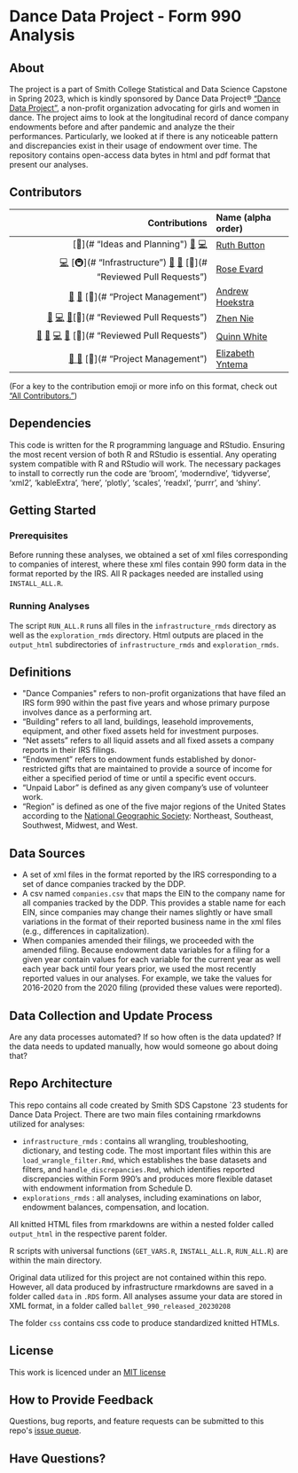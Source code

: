 # Dance Data Project - Form 990 Analysis

## About 

The project is a part of Smith College Statistical and Data Science Capstone in Spring 2023, which is kindly sponsored by Dance Data Project® [“Dance Data Project”](“https://www.dancedataproject.com/”), a non-profit organization advocating for girls and women in dance. The project aims to look at the longitudinal record of dance company endowments before and after pandemic and analyze the their performances. Particularly, we looked at if there is any noticeable pattern and discrepancies exist in their usage of endowment over time. The repository contains open-access data bytes in html and pdf format that present our analyses.  

## Contributors

<!-- ALL-CONTRIBUTORS-LIST:START -->
| Contributions | Name (alpha order) |
| ----: | :---- |
| [🤔](# “Ideas and Planning") [🔢](# "Content") [💻](# "Code")  | [Ruth Button](DOI) |
|  [💻](# "Code") [🚇](# “Infrastructure”)  [🔢](# "Content") [🤔](# "Ideas and Planning") [👀](# “Reviewed Pull Requests”) | [Rose Evard](DOI) |
| [🔣](“Data”) [🤔](# "Ideas and Planning") [📆](# “Project Management”)| [Andrew Hoekstra](DOI) |
| [🔢](# "Content") [💻](# "Code") [🤔](# "Ideas and Planning")[👀](# “Reviewed Pull Requests”) | [Zhen Nie](DOI) |
|  [🔣](“Data”) [🔢](# "Content") [💻](# "Code") [🤔](# "Ideas and Planning") [👀](# “Reviewed Pull Requests”) | [Quinn White](DOI) | 
| [💼 ](# "Business") [🤔](# "Ideas and Planning") [📆](# “Project Management”)| [Elizabeth Yntema](DOI) | 


<!-- ALL-CONTRIBUTORS-LIST:END -->

(For a key to the contribution emoji or more info on this format, check out [“All Contributors.”](https://allcontributors.org/docs/en/emoji-key))

## Dependencies

This code is written for the R programming language and RStudio. Ensuring the most recent version of both R and RStudio is essential. Any operating system compatible with R and RStudio will work. The necessary packages to install to correctly run the code are ‘broom’, ‘moderndive’, ‘tidyverse’, ‘xml2’, ‘kableExtra’, ‘here’, ‘plotly’, ‘scales’, ‘readxl’, ‘purrr’, and ‘shiny’.   


## Getting Started  

### Prerequisites  
Before running these analyses, we obtained a set of xml files corresponding to companies of interest, where these xml files contain 990 form data in the format reported by the IRS. All R packages needed are installed using `INSTALL_ALL.R`.  

### Running Analyses  
The script `RUN_ALL.R` runs all files in the `infrastructure_rmds` directory as well as the  `exploration_rmds` directory. Html outputs are placed in the `output_html` subdirectories of `infrastructure_rmds` and `exploration_rmds`.   

## Definitions  


* "Dance Companies" refers to non-profit organizations that have filed an IRS form 990 within the past five years and whose primary purpose involves dance as a performing art. 
* “Building” refers to all land, buildings, leasehold improvements, equipment, and other fixed assets held for investment purposes.   
* “Net assets” refers to all liquid assets and all fixed assets a company reports in their IRS filings.  
* “Endowment” refers to endowment funds established by donor-restricted gifts that are maintained to provide a source of income for either a specified period of time or until a specific event occurs.  
* “Unpaid Labor” is defined as any given company’s use of volunteer work.  
* “Region” is defined as one of the five major regions of the United States according to the [National Geographic Society](https://education.nationalgeographic.org/resource/united-states-regions/): Northeast, Southeast, Southwest, Midwest, and West. 

## Data Sources

* A set of xml files in the format reported by the IRS corresponding to a set of dance companies tracked by the DDP.  
* A csv named `companies.csv` that maps the EIN to the company name for all companies tracked by the DDP. This provides a stable name for each EIN, since companies may change their names slightly or have small variations in the format of their reported business name in the xml files (e.g., differences in capitalization).  
* When companies amended their filings, we proceeded with the amended filing. Because endowment data variables for a filing for a given year contain values for each variable for the current year as well each year back until four years prior, we used the most recently reported values in our analyses. For example, we take the values for 2016-2020 from the 2020 filing (provided these values were reported).  



## Data Collection and Update Process   

Are any data processes automated? If so how often is the data updated? If the data needs to updated manually, how would someone go about doing that?

## Repo Architecture  

This repo contains all code created by Smith SDS Capstone `23 students for Dance Data Project.  There are two main files containing rmarkdowns utilized for analyses:    
* `infrastructure_rmds` : contains all wrangling, troubleshooting, dictionary, and testing code.  The most important files within this are `load_wrangle_filter.Rmd`, which establishes the base datasets and filters, and `handle_discrepancies.Rmd`, which identifies reported discrepancies within Form 990’s and produces more flexible dataset with endowment information from Schedule D.   
* `explorations_rmds` : all analyses, including examinations on labor, endowment balances, compensation, and location.     

All knitted HTML files from rmarkdowns are within a nested folder called `output_html` in the respective parent folder.   

R scripts with universal functions (`GET_VARS.R`, `INSTALL_ALL.R`, `RUN_ALL.R`) are within the main directory.    

Original data utilized for this project are not contained within this repo.  However, all data produced by infrastructure rmarkdowns are saved in a folder called `data` in `.RDS` form.  All analyses assume your data are stored in XML format, in a folder called `ballet_990_released_20230208`  

The folder `css` contains css code to produce standardized knitted HTMLs.  

## License   
This work is licenced under an [MIT license](https://github.com/Dance-Data-Project/smith-capstone-23/blob/main/LICENSE)

## How to Provide Feedback  

Questions, bug reports, and feature requests can be submitted to this repo's [issue queue](https://github.com/Dance-Data-Project/smith-capstone-23/issues).

## Have Questions?  
